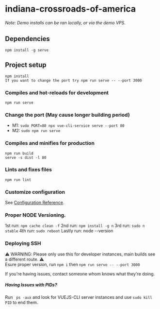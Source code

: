# indiana-crossroads-of-america

###### Note: Demo installs can be ran locally, or via the demo VPS.

## Dependencies

```
npm install -g serve
```

## Project setup

```
npm install
If you want to change the port try npm run serve -- --port 3000
```

### Compiles and hot-reloads for development

```
npm run serve
```

### Change the port (May cause longer building period)
* M1: ``` sudo PORT=80 npx vue-cli-service serve --port 80 ```
* M2: ```sudo npm run serve```

### Compiles and minifies for production

```
npm run build
serve -s dist -l 80
```

### Lints and fixes files

```
npm run lint
```

### Customize configuration

See [Configuration Reference](https://cli.vuejs.org/config/).

### Proper NODE Versioning.
1st run: ``npm cache clean -f``
2nd run: ``npm install -g n``
3rd run: ``sudo n stable``
4th run: ``sudo reboot``
Lastly run: node --version


### Deploying SSH 
⚠ WARNING: Please only use this for developer instances, main builds see a different route. ⚠
<br />
Esure proper version, run ``npm i`` then ``npm run serve -- --port 3000
``

If you're having issues, contact someone whom knows what they're doing.


##### Having Issues with PIDs?
Run `` ps -aux`` and look for VUEJS-CLI server instances and use  ``sudo kill PID`` to end them.
